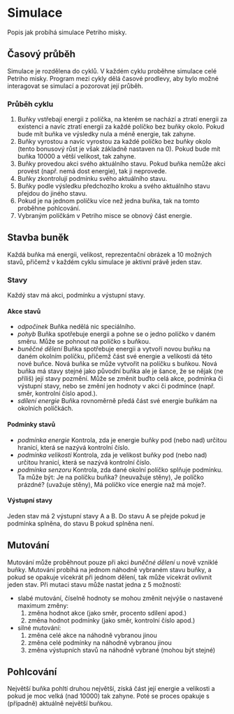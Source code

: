 # Simulace
Popis jak probíhá simulace Petriho misky.
## Časový průběh
Simulace je rozdělena do cyklů. V každém cyklu proběhne simulace celé Petriho misky. Program mezi cykly dělá časové prodlevy, aby bylo možné interagovat se simulací a pozorovat její průběh.
### Průběh cyklu
1. Buňky vstřebají energii z políčka, na kterém se nachází a ztratí energii za existenci a navíc ztratí energii za každé políčko bez buňky okolo. Pokud bude mít buňka ve výsledky nula a méně energie, tak zahyne.
2. Buňky vyrostou a navíc vyrostou za každé políčko bez buňky okolo (tento bonusový růst je však základně nastaven na 0). Pokud bude mít buňka 10000 a větší velikost, tak zahyne.
3. Buňky provedou akci svého aktuálního stavu. Pokud buňka nemůže akci provést (např. nemá dost energie), tak ji neprovede.
4. Buňky zkontrolují podmínku svého aktuálního stavu.
5. Buňky podle výsledku předchozího kroku a svého aktuálního stavu přejdou do jiného stavu.
6. Pokud je na jednom políčku více než jedna buňka, tak na tomto proběhne pohlcování.
7. Vybraným políčkám v Petriho misce se obnový část energie.
## Stavba buněk
Každá buňka má energii, velikost, reprezentační obrázek a 10 možných stavů, přičemž v každém cyklu simulace je aktivní právě jeden stav.
### Stavy
Každý stav má akci, podmínku a výstupní stavy.
#### Akce stavů
* *odpočinek*  Buňka nedělá nic speciálního.
* *pohyb* Buňka spotřebuje energii a pohne se o jedno políčko v daném směru. Může se pohnout na políčko s buňkou.
* *buněčné dělení* Buňka spotřebuje energii a vytvoří novou buňku na daném okolním políčku, přičemž část své energie a velikosti dá této nové buňce. Nová buňka se může vytvořit na políčku s buňkou. Nová buňka má stavy stejné jako původní buňka ale je šance, že se nějak (ne příliš) její stavy pozmění. Může se změnit buďto celá akce, podmínka či výstupní stavy, nebo se změní jen hodnoty v akci či podmínce (např. směr, kontrolní číslo apod.).
* *sdílení energie* Buňka rovnoměrně předá část své energie buňkám na okolních políčkách.
#### Podmínky stavů
* *podmínka energie* Kontrola, zda je energie buňky pod (nebo nad) určitou hranicí, která se nazývá kontrolní číslo.
* *podmínka velikosti* Kontrola, zda je velikost buňky pod (nebo nad) určitou hranicí, která se nazývá kontrolní číslo.
* *podmínka senzoru* Kontrola, zda dané okolní políčko splňuje podmínku. Ta může být: Je na políčku buňka? (neuvažuje stěny), Je políčko prázdné? (uvažuje stěny), Má políčko více energie naž má moje?.
#### Výstupní stavy
Jeden stav má 2 výstupní stavy A a B. Do stavu A se přejde pokud je podmínka splněna, do stavu B pokud splněna není.
## Mutování
Mutování může proběhnout pouze při akci *buněčné dělení* u nově vzniklé buňky. Mutování probíhá na jednom náhodně vybraném stavu buňky, a pokud se opakuje vícekrát při jednom dělení, tak může vícekrát ovlivnit jeden stav. Při mutaci stavu může nastat jedna z 5 možností:
* slabé mutování, číselně hodnoty se mohou změnit nejvýše o nastavené maximum změny:
  1. změna hodnot akce (jako směr, procento sdílení apod.)
  2. změna hodnot podmínky (jako směr, kontrolní číslo apod.)
* silné mutování:
  1. změna celé akce na náhodně vybranou jinou
  2. změna celé podmínky na náhodně vybranou jinou
  3. změna výstupních stavů na náhodně vybrané (mohou být stejné)
## Pohlcování
Největší buňka pohltí druhou největší, získá část její energie a velikosti a pokud je moc velká (nad 10000) tak zahyne. Poté se proces opakuje s (případně) aktuálně největší buňkou.
